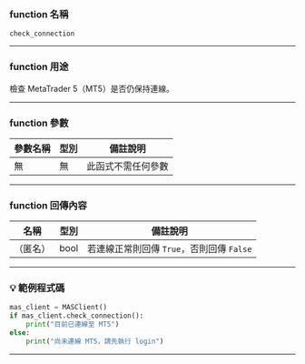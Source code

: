 ### function 名稱

`check_connection`

---

### function 用途

檢查 MetaTrader 5（MT5）是否仍保持連線。  

---

### function 參數

| 參數名稱 | 型別 | 備註說明     |
|----------|------|--------------|
| 無       | 無   | 此函式不需任何參數 |

---

### function 回傳內容

| 名稱   | 型別 | 備註說明                                |
|--------|------|-------------------------------------------|
|（匿名） | bool | 若連線正常則回傳 `True`，否則回傳 `False` |

---

### 💡 範例程式碼

```python
mas_client = MASClient()
if mas_client.check_connection():
    print("目前已連線至 MT5")
else:
    print("尚未連線 MT5，請先執行 login")
```

---
